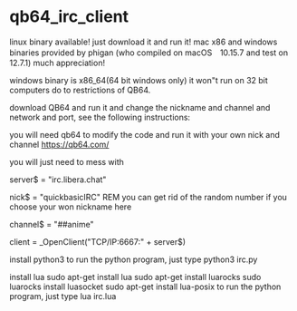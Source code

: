 # qb64_irc_client

linux binary available! just download it and run it!
mac x86 and windows binaries provided by phigan (who compiled on macOS　10.15.7 and test on 12.7.1) much appreciation!

windows binary is x86_64(64 bit windows only) it won"t run on 32 bit computers do to restrictions of QB64.

download QB64 and run it and change the nickname and channel and network and port, see the following instructions:

you will need qb64 to modify the code and run it with your own nick and channel 
https://qb64.com/

you will just need to mess with 

server$ = "irc.libera.chat"

nick$ = "quickbasicIRC" REM  you can get rid of the random number if you choose your won nickname here

channel$ = "##anime"

client = _OpenClient("TCP/IP:6667:" + server$)

install python3
to run the python program, just type
python3 irc.py 

install lua
sudo apt-get install lua
sudo apt-get install luarocks
sudo luarocks install luasocket
sudo apt-get install lua-posix
to run the python program, just type
lua irc.lua 
